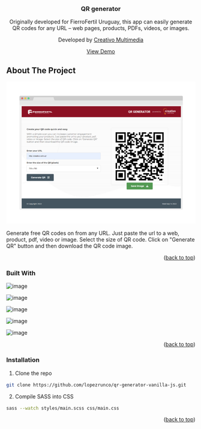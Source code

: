 <div id="top"></div>

<!-- PROJECT LOGO -->
<br />
<div align="center">

<h3 align="center">QR generator</h3>
    <p>Originally developed for FierroFertil Uruguay, this app can easily generate QR codes for any URL – web pages, products, PDFs, videos, or images.</p>
    Developed by <a href='https://creativo.com.uy/' target='_blank'>Creativo Multimedia</a>
  <p align="center">
    <a href="https://creativo.com.uy/qr/" target="_blank">View Demo</a>
  </p>
</div>


<!-- ABOUT THE PROJECT -->
## About The Project

<img src="screenshot.png" alt="Screenshot">

Generate free QR codes on from any URL.
Just paste the url to a web, product, pdf, video or image. Select the size of QR code. Click on "Generate QR" button and then download the QR code image.

<p align="right">(<a href="#top">back to top</a>)</p>



### Built With

![image](https://img.shields.io/badge/JavaScript-323330?style=for-the-badge&logo=javascript&logoColor=F7DF1E)

![image](https://img.shields.io/badge/HTML5-E34F26?style=for-the-badge&logo=html5&logoColor=white)

![image](https://img.shields.io/badge/Sass-CC6699?style=for-the-badge&logo=sass&logoColor=white)

![image](https://img.shields.io/badge/Font_Awesome-339AF0?style=for-the-badge&logo=fontawesome&logoColor=white)

![image](https://img.shields.io/badge/Adobe%20Photoshop-31A8FF?style=for-the-badge&logo=Adobe%20Photoshop&logoColor=black)

<p align="right">(<a href="#top">back to top</a>)</p>



### Installation

1. Clone the repo
  ```sh
  git clone https://github.com/lopezrunco/qr-generator-vanilla-js.git
  ```
2. Compile SASS into CSS
  ```sh
  sass --watch styles/main.scss css/main.css
  ```

<p align="right">(<a href="#top">back to top</a>)</p>
